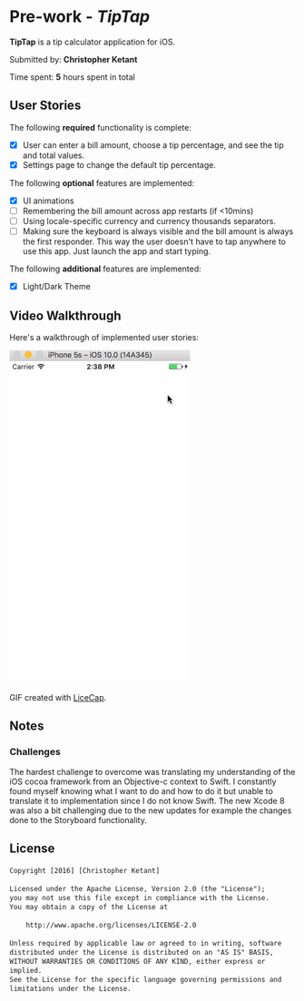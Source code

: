 # Pre-work - *TipTap*

**TipTap** is a tip calculator application for iOS.

Submitted by: **Christopher Ketant**

Time spent: **5** hours spent in total

## User Stories

The following **required** functionality is complete:

* [x] User can enter a bill amount, choose a tip percentage, and see the tip and total values.
* [x] Settings page to change the default tip percentage.

The following **optional** features are implemented:
* [x] UI animations
* [ ] Remembering the bill amount across app restarts (if <10mins)
* [ ] Using locale-specific currency and currency thousands separators.
* [ ] Making sure the keyboard is always visible and the bill amount is always the first responder. This way the user doesn't have to tap anywhere to use this app. Just launch the app and start typing.

The following **additional** features are implemented:
* [x] Light/Dark Theme

## Video Walkthrough 

Here's a walkthrough of implemented user stories:

![alt text](https://github.com/cketant/TipCalculator/blob/master/docs/walkthrough_v1.gif "Walkthrough")

GIF created with [LiceCap](http://www.cockos.com/licecap/).

## Notes

### Challenges

The hardest challenge to overcome was translating my understanding of the iOS cocoa framework from an Objective-c context to Swift. I constantly found myself knowing what I want to do
and how to do it but unable to translate it to implementation since I do not know Swift. The new Xcode 8 was also a bit challenging due to the new updates for example the changes done to the Storyboard
functionality.

## License

    Copyright [2016] [Christopher Ketant]

    Licensed under the Apache License, Version 2.0 (the "License");
    you may not use this file except in compliance with the License.
    You may obtain a copy of the License at

        http://www.apache.org/licenses/LICENSE-2.0

    Unless required by applicable law or agreed to in writing, software
    distributed under the License is distributed on an "AS IS" BASIS,
    WITHOUT WARRANTIES OR CONDITIONS OF ANY KIND, either express or implied.
    See the License for the specific language governing permissions and
    limitations under the License.